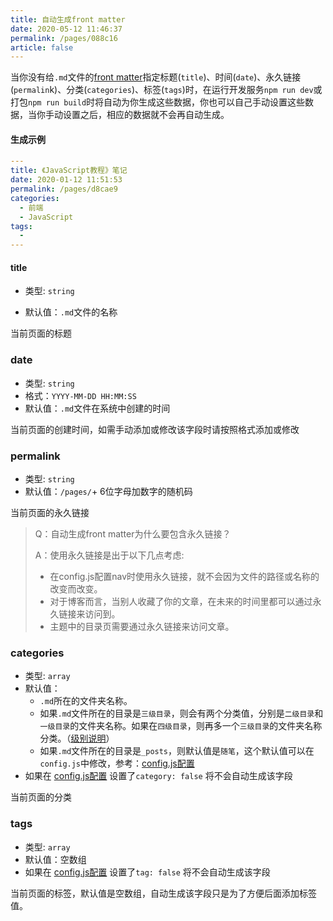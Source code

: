 ```yaml
---
title: 自动生成front matter
date: 2020-05-12 11:46:37
permalink: /pages/088c16
article: false
---
```


当你没有给`.md`文件的[front matter](https://vuepress.vuejs.org/zh/guide/frontmatter.html)指定标题(`title`)、时间(`date`)、永久链接(`permalin`k)、分类(`categories`)、标签(`tags`)时，在运行开发服务`npm run dev`或打包`npm run build`时将自动为你生成这些数据，你也可以自己手动设置这些数据，当你手动设置之后，相应的数据就不会再自动生成。



#### 生成示例

```yaml
---
title: 《JavaScript教程》笔记
date: 2020-01-12 11:51:53
permalink: /pages/d8cae9
categories:
  - 前端
  - JavaScript
tags:
  -
---
```

#### title

* 类型: `string`

* 默认值：`.md`文件的名称

当前页面的标题



### date
* 类型: `string`
* 格式：`YYYY-MM-DD HH:MM:SS`
* 默认值：`.md`文件在系统中创建的时间

当前页面的创建时间，如需手动添加或修改该字段时请按照格式添加或修改



### permalink
* 类型: `string`
* 默认值：`/pages/`+ 6位字母加数字的随机码

当前页面的永久链接

> Q：自动生成front matter为什么要包含永久链接？
>
> A：使用永久链接是出于以下几点考虑:
>
> * 在config.js配置nav时使用永久链接，就不会因为文件的路径或名称的改变而改变。
>* 对于博客而言，当别人收藏了你的文章，在未来的时间里都可以通过永久链接来访问到。
>* 主题中的目录页需要通过永久链接来访问文章。


### categories

* 类型: `array`
* 默认值：
  * `.md`所在的文件夹名称。
  * 如果`.md`文件所在的目录是`三级目录`，则会有两个分类值，分别是`二级目录`和`一级目录`的文件夹名称。如果在`四级目录`，则再多一个`三级目录`的文件夹名称分类。（[级别说明](/pages/33d574/#级别说明)）
  * 如果`.md`文件所在的目录是`_posts`，则默认值是`随笔`，这个默认值可以在`config.js`中修改，参考：[config.js配置](/pages/a20ce8/#碎片化博文默认分类值)
* 如果在 [config.js配置](/pages/a20ce8/#category) 设置了`category: false` 将不会自动生成该字段

当前页面的分类



### tags

* 类型: `array`
* 默认值：空数组
* 如果在 [config.js配置]() 设置了`tag: false` 将不会自动生成该字段

当前页面的标签，默认值是空数组，自动生成该字段只是为了方便后面添加标签值。
